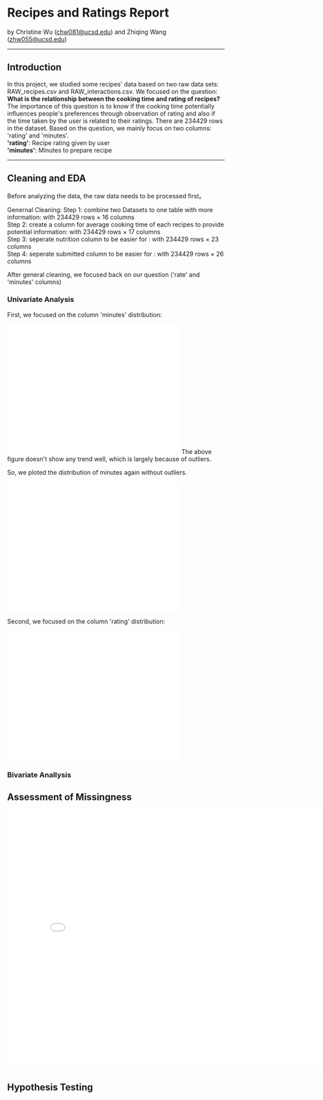 # Recipes and Ratings Report

by Christine Wu (chw081@ucsd.edu) and Zhiqing Wang (zhw055@ucsd.edu)

---

## Introduction

In this project, we studied some recipes' data based on two raw data sets: RAW_recipes.csv and RAW_interactions.csv. 
We focused on the question: **What is the relationship between the cooking time and rating of recipes?**
The importance of this question is to know if the cooking time potentially influences people's preferences through observation of rating and also if the time taken by the user is related to their ratings.
There are 234429 rows in the dataset.
Based on the question, we mainly focus on two columns: 'rating' and 'minutes'. <br>
**'rating'**: Recipe rating given by user <br>
**'minutes'**: Minutes to prepare recipe

---

## Cleaning and EDA

Before analyzing the data, the raw data needs to be processed first。

Genernal Cleaning:
Step 1: combine two Datasets to one table with more information: with 234429 rows × 16 columns <br />
Step 2: create a column for average cooking time of each recipes to provide potential information: with 234429 rows × 17 columns  <br />
Step 3: seperate nutrition column to be easier for : with 234429 rows × 23 columns  <br />
Step 4: seperate submitted column to be easier for : with 234429 rows × 26 columns  <br />

After general cleaning, we focused back on our question ('rate' and 'minutes' columns)

### Univariate Analysis
First, we focused on the column 'minutes' distribution:
<iframe src="assets/raw_minutes.html" width=400 height=300 frameBorder=0></iframe>
The above figure doesn't show any trend well, which is largely because of outliers. 

So, we ploted the distribution of minutes again without outliers.
<iframe src="assets/cleaned_minutes.html" width=400 height=300 frameBorder=0></iframe>


Second, we focused on the column 'rating' distribution:
<iframe src="assets/rating.html" width=400 height=300 frameBorder=0></iframe>

### Bivariate Anallysis

## Assessment of Missingness
<iframe src="assets/min_mis_rate.html" width=800 height=600 frameBorder=0></iframe>

## Hypothesis Testing